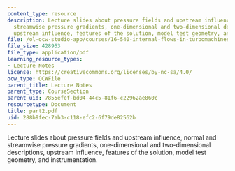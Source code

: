 ```yaml
---
content_type: resource
description: Lecture slides about pressure fields and upstream influence, normal and
  streamwise pressure gradients, one-dimensional and two-dimensional descriptions,
  upstream influence, features of the solution, model test geometry, and instrumentation.
file: /ol-ocw-studio-app/courses/16-540-internal-flows-in-turbomachines-spring-2006/288b9fec7ab3c118efc26f79de82562b_part2.pdf
file_size: 428953
file_type: application/pdf
learning_resource_types:
- Lecture Notes
license: https://creativecommons.org/licenses/by-nc-sa/4.0/
ocw_type: OCWFile
parent_title: Lecture Notes
parent_type: CourseSection
parent_uid: 7855efef-bd04-44c5-81f6-c22962ae860c
resourcetype: Document
title: part2.pdf
uid: 288b9fec-7ab3-c118-efc2-6f79de82562b
---
```

Lecture slides about pressure fields and upstream influence, normal and streamwise pressure gradients, one-dimensional and two-dimensional descriptions, upstream influence, features of the solution, model test geometry, and instrumentation.